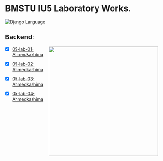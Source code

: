 # BMSTU IU5 Laboratory Works.

<div>
<img src="https://img.shields.io/badge/language-Django-blue.svg" alt="Django Language">
</div>

## Backend:
<img align="right" src="Resources/hey.webp" height="360px"/>  

- [X] [05-lab-01-Ahmedkashima](https://github.com/kashima1234/WEB_IU5_BMSTU/tree/backend/SSR)
- [X] [05-lab-02-Ahmedkashima](https://github.com/kashima1234/WEB_IU5_BMSTU/tree/backend/Database)
- [X] [05-lab-03-Ahmedkashima](https://github.com/kashima1234/WEB_IU5_BMSTU/tree/backend/web-service)
- [X] [05-lab-04-Ahmedkashima](https://github.com/kashima1234/WEB_IU5_BMSTU/tree/backend/auth)

